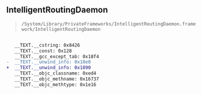 ## IntelligentRoutingDaemon

> `/System/Library/PrivateFrameworks/IntelligentRoutingDaemon.framework/IntelligentRoutingDaemon`

```diff

   __TEXT.__cstring: 0x8426
   __TEXT.__const: 0x128
   __TEXT.__gcc_except_tab: 0x18f4
-  __TEXT.__unwind_info: 0x18e0
+  __TEXT.__unwind_info: 0x1890
   __TEXT.__objc_classname: 0xed4
   __TEXT.__objc_methname: 0x16737
   __TEXT.__objc_methtype: 0x1e16

```
